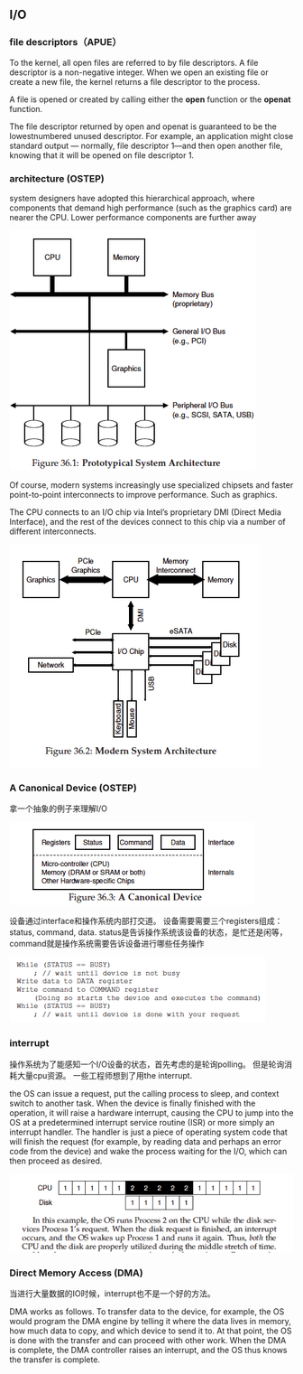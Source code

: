
## I/O

### file descriptors（APUE）

To the kernel, all open files are referred to by file descriptors. A file descriptor is a non-negative integer. When we open an existing file or create a new file, the kernel returns a file descriptor to the process.

A file is opened or created by calling either the **open** function or the **openat** function.

The file descriptor returned by open and openat is guaranteed to be the lowestnumbered unused descriptor. For example, an application
might close standard output — normally, file descriptor 1—and then open another file, knowing that it will be opened on file descriptor 1.

### architecture (OSTEP)

system designers have adopted this hierarchical approach, where components that demand high performance (such as the graphics card) are nearer the CPU. Lower performance components are further away

![2](../Image//Operating_System/2.png)

Of course, modern systems increasingly use specialized chipsets and faster point-to-point interconnects to improve performance. Such as graphics.

The CPU connects to an I/O chip via Intel’s proprietary DMI (Direct Media Interface), and the rest of the devices connect to this chip via a number of different interconnects.

![3](../Image//Operating_System/3.png)

### A Canonical Device (OSTEP)

拿一个抽象的例子来理解I/O

![4](../Image//Operating_System/4.png)

设备通过interface和操作系统内部打交道。 设备需要需要三个registers组成： status, command, data. status是告诉操作系统该设备的状态，是忙还是闲等，command就是操作系统需要告诉设备进行哪些任务操作

![4](../Image//Operating_System/5.png)

### interrupt

操作系统为了能感知一个I/O设备的状态，首先考虑的是轮询polling。 但是轮询消耗大量cpu资源。 一些工程师想到了用the interrupt.

the OS can issue a request, put the calling process to sleep, and context switch to another task. When the device is finally finished with the operation, it will raise a hardware interrupt, causing the CPU to jump into the OS at a predetermined interrupt service routine (ISR) or more simply an interrupt handler. The handler is just a piece of operating system code that will finish the request (for example, by reading data and perhaps an error code from the device) and wake the process waiting for the I/O, which can then proceed as desired.

![4](../Image//Operating_System/6.png)

### Direct Memory Access (DMA)

当进行大量数据的IO时候，interrupt也不是一个好的方法。

DMA works as follows. To transfer data to the device, for example, the OS would program the DMA engine by telling it where the data lives in memory, how much data to copy, and which device to send it to. At that point, the OS is done with the transfer and can proceed with other work. When the DMA is complete, the DMA controller raises an interrupt, and
the OS thus knows the transfer is complete.